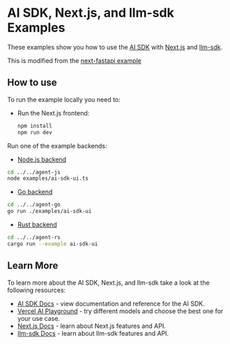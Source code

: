 # AI SDK, Next.js, and llm-sdk Examples

These examples show you how to use the [AI SDK](https://ai-sdk.dev/docs) with [Next.js](https://nextjs.org) and [llm-sdk](https://github.com/hoangvvo/llm-sdk).

This is modified from the [next-fastapi example](https://github.com/vercel/ai/tree/main/examples/next-fastapi)

## How to use

To run the example locally you need to:

- Run the Next.js frontend:

  ```bash
  npm install
  npm run dev
  ```

Run one of the example backends:

- [Node.js backend](../../agent-js/examples/ai-sdk-ui.ts)

```bash
cd ../../agent-js
node examples/ai-sdk-ui.ts
```

- [Go backend](../../agent-go/examples/ai-sdk-ui/main.go)

```bash
cd ../../agent-go
go run ./examples/ai-sdk-ui
```

- [Rust backend](../../agent-rs/examples/ai-sdk-ui/src/main.rs)

```bash
cd ../../agent-rs
cargo run --example ai-sdk-ui
```

## Learn More

To learn more about the AI SDK, Next.js, and llm-sdk take a look at the following resources:

- [AI SDK Docs](https://ai-sdk.dev/docs) - view documentation and reference for the AI SDK.
- [Vercel AI Playground](https://ai-sdk.dev/playground) - try different models and choose the best one for your use case.
- [Next.js Docs](https://nextjs.org/docs) - learn about Next.js features and API.
- [llm-sdk Docs](https://llm-sdk.hoangvvo.com/) - learn about llm-sdk features and API.
